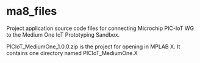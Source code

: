 # ma8_files

Project application source code files for connecting Microchip PIC-IoT WG to the Medium One IoT Prototyping Sandbox.

PICIoT_MediumOne_1.0.0.zip is the project for opening in MPLAB X. It contains one directory named PICIoT_MediumOne.X

